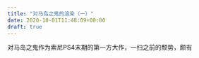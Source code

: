 ```yaml
---
title: "对马岛之鬼的渲染（一）"
date: 2020-10-01T11:48:09+08:00
draft: true
---
```


对马岛之鬼作为索尼PS4末期的第一方大作，一扫之前的颓势，颇有